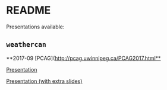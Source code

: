 README
================

Presentations available:

`weathercan`
------------

\*\*2017-09 \[PCAG\](<http://pcag.uwinnipeg.ca/PCAG2017.html**>

[Presentation](https://steffilazerte.github.io/Presentations/2017-09%20PCAG%20-%20weathercan/LaZerte_PCAG_2017_weathercan.html)

[Presentation (with extra slides)](https://steffilazerte.github.io/Presentations/2017-09%20PCAG%20-%20weathercan/LaZerte_PCAG_2017_weathercan_extra.html)
